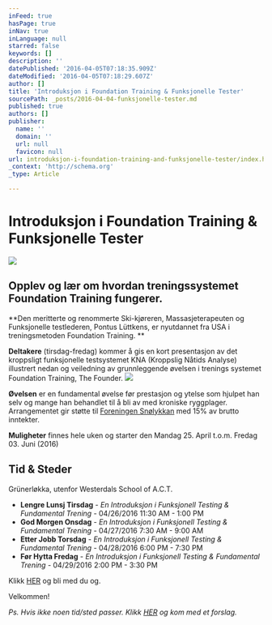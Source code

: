 ```yaml
---
inFeed: true
hasPage: true
inNav: true
inLanguage: null
starred: false
keywords: []
description: ''
datePublished: '2016-04-05T07:18:35.909Z'
dateModified: '2016-04-05T07:18:29.607Z'
author: []
title: 'Introduksjon i Foundation Training & Funksjonelle Tester'
sourcePath: _posts/2016-04-04-funksjonelle-tester.md
published: true
authors: []
publisher:
  name: ''
  domain: ''
  url: null
  favicon: null
url: introduksjon-i-foundation-training-and-funksjonelle-tester/index.html
_context: 'http://schema.org'
_type: Article

---
```

# Introduksjon i Foundation Training & Funksjonelle Tester
![](https://the-grid-user-content.s3-us-west-2.amazonaws.com/17817800-c1e0-41f4-b52b-f2d06eee9df9.jpg)

## Opplev og lær om hvordan treningssystemet Foundation Training fungerer. 

**Den meritterte og renommerte Ski-kjøreren, Massasjeterapeuten og Funksjonelle testlederen, Pontus Lüttkens, er nyutdannet fra USA i treningsmetoden Foundation Training. **

**Deltakere** (tirsdag-fredag) kommer å gis en kort presentasjon av det kroppsligt funksjonelle testsystemet KNA (Kroppslig Nåtids Analyse) illustrert nedan og veiledning av grunnleggende øvelsen i trenings systemet Foundation Training, The Founder. ![](https://s3-us-west-2.amazonaws.com/the-grid-img/p/01dd260fc60243d01bb7435fc574a24532f837a9.png)

**Øvelsen** er en fundamental øvelse før prestasjon og ytelse som hjulpet han selv og mange han behandlet til å bli av med kroniske ryggplager. Arrangementet gir støtte til [Foreningen Snølykkan][0] med 15% av brutto inntekter.

**Muligheter** finnes hele uken og starter den Mandag 25\. April t.o.m. Fredag 03\. Juni (2016)

## Tid & Steder

Grünerløkka, utenfor Westerdals School of A.C.T.

* **Lengre Lunsj Tirsdag** - _En Introduksjon i Funksjonell Testing & Fundamental Trening_ - 04/26/2016 11:30 AM - 1:00 PM
* **God Morgen Onsdag** - _En Introduksjon i Funksjonell Testing & Fundamental Trening_ - 04/27/2016 7:30 AM - 9:00 AM
* **Etter Jobb Torsdag** - _En Introduksjon i Funksjonell Testing & Fundamental Trening_ - 04/28/2016 6:00 PM - 7:30 PM
* **Før Hytta Fredag** - _En Introduksjon i Funksjonell Testing & Fundamental Trening_ - 04/29/2016 2:00 PM - 3:30 PM

Klikk [HER][1] og bli med du og.

Velkommen!

_Ps. Hvis ikke noen tid/sted passer. Klikk [HER][2] og kom med et forslag._

[0]: http://www.snolykkan.com/
[1]: https://podio.com/webforms/15407725/1032986
[2]: https://podio.com/webforms/15407723/1032997